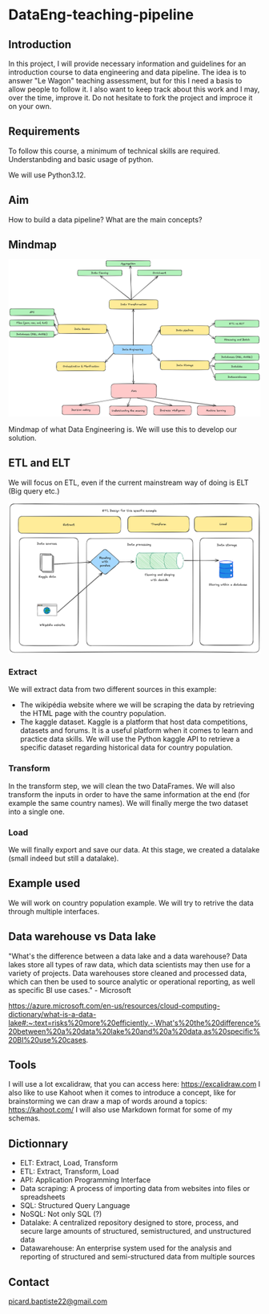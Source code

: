 # DataEng-teaching-pipeline

## Introduction

In this project, I will provide necessary information and guidelines for an introduction course to data engineering and data pipeline.
The idea is to answer "Le Wagon" teaching assessment, but for this I need a basis to allow people to follow it.
I also want to keep track about this work and I may, over the time, improve it.
Do not hesitate to fork the project and improce it on your own.

## Requirements

To follow this course, a minimum of technical skills are required.
Understanbding and basic usage of python.

We will use Python3.12.

## Aim

How to build a data pipeline?
What are the main concepts?

## Mindmap

![Data Engineering Mind Map](img/mindmap_dataeng.png)

Mindmap of what Data Engineering is.
We will use this to develop our solution.

## ETL and ELT

We will focus on ETL, even if the current mainstream way of doing is ELT (Big query etc.)


![ELT solution design for world population](img/mindmap_dataeng_ETL.png)

### Extract

We will extract data from two different sources in this example:

- The wikipédia website where we will be scraping the data by retrieving the HTML page with the country population.
- The kaggle dataset.
Kaggle is a platform that host data competitions, datasets and forums. It is a useful platform when it comes to learn and practice data skills.
We will use the Python kaggle API to retrieve a specific dataset regarding historical data for country population.

### Transform

In the transform step, we will clean the two DataFrames.
We will also transform the inputs in order to have the same information at the end (for example the same country names).
We will finally merge the two dataset into a single one.

### Load

We will finally export and save our data.
At this stage, we created a datalake (small indeed but still a datalake).

## Example used

We will work on country population example.
We will try to retrive the data through multiple interfaces.

## Data warehouse vs Data lake

"What's the difference between a data lake and a data warehouse? Data lakes store all types of raw data, which data scientists may then use for a variety of projects. Data warehouses store cleaned and processed data, which can then be used to source analytic or operational reporting, as well as specific BI use cases." - Microsoft

https://azure.microsoft.com/en-us/resources/cloud-computing-dictionary/what-is-a-data-lake#:~:text=risks%20more%20efficiently.-,What's%20the%20difference%20between%20a%20data%20lake%20and%20a%20data,as%20specific%20BI%20use%20cases.

## Tools

I will use a lot excalidraw, that you can access here: https://excalidraw.com
I also like to use Kahoot when it comes to introduce a concept, like for brainstorming we can draw a map of words around a topics: https://kahoot.com/
I will also use Markdown format for some of my schemas.

## Dictionnary

- ELT: Extract, Load, Transform
- ETL: Extract, Transform, Load
- API: Application Programming Interface
- Data scraping: A process of importing data from websites into files or spreadsheets
- SQL: Structured Query Language
- NoSQL: Not only SQL (?)
- Datalake: A centralized repository designed to store, process, and secure large amounts of structured, semistructured, and unstructured data
- Datawarehouse: An enterprise system used for the analysis and reporting of structured and semi-structured data from multiple sources

## Contact

picard.baptiste22@gmail.com
